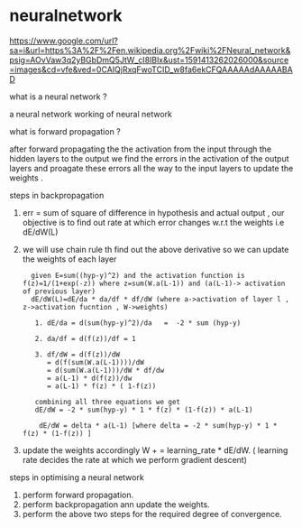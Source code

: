 # neuralnetwork

https://www.google.com/url?sa=i&url=https%3A%2F%2Fen.wikipedia.org%2Fwiki%2FNeural_network&psig=AOvVaw3q2yBGbDmQ5JtW_cI8IBlx&ust=1591413262026000&source=images&cd=vfe&ved=0CAIQjRxqFwoTCID_w8fa6ekCFQAAAAAdAAAAABAD

what is a neural network ?

a neural network 
working of neural network

what is forward propagation ?






after forward propagating the the activation from the input through the hidden layers to the output we find the errors in the
activation of the output layers and proagate these errors all the way to the input layers to update the weights .

steps in backpropagation

1. err = sum of square of difference in hypothesis and actual output , our objective is to find out rate at which error changes
w.r.t the weights i.e
                        dE/dW(L) 

2. we will use chain rule th find out the above derivative so we can update the weights of each layer

         given E=sum((hyp-y)^2) and the activation function is f(z)=1/(1+exp(-z)) where z=sum(W.a(L-1)) and (a(L-1)-> activation of previous layer)
         dE/dW(L)=dE/da * da/df * df/dW (where a->activation of layer l , z->activation fucntion , W->weights)
  
          1. dE/da = d(sum(hyp-y)^2)/da   =  -2 * sum (hyp-y)
          
          2. da/df = d(f(z))/df = 1
          
          3. df/dW = d(f(z))/dW 
             = d(f(sum(W.a(L-1))))/dW 
             = d(sum(W.a(L-1)))/dW * df/dw 
             = a(L-1) * d(f(z))/dw 
             = a(L-1) * f(z) * ( 1-f(z))
          
          combining all three equations we get 
          dE/dW = -2 * sum(hyp-y) * 1 * f(z) * (1-f(z)) * a(L-1)
          
           dE/dW = delta * a(L-1) [where delta = -2 * sum(hyp-y) * 1 * f(z) * (1-f(z)) ]
           
 3. update the weights accordingly 
     W + = learning_rate * dE/dW. ( learning rate decides the rate at which we perform gradient descent)
     
 
 steps in optimising a neural network 
 1. perform forward propagation.
 2. perform backpropagation ann update the weights.
 3. perform the above two steps for the required degree of convergence.

